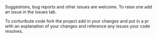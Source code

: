 Suggestions, bug reports and other issues are welcome. To raise one add an issue in the issues tab.

To conturibute code fork the project add in your changes and put in a pr with an explanation of your changes and reference any issues your code resolves.